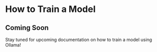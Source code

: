 # How to Train a Model

## Coming Soon

Stay tuned for upcoming documentation on how to train a model using Ollama!

